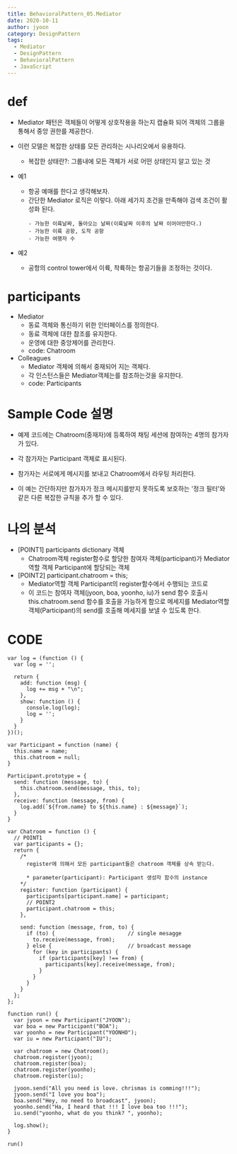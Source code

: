 ```yaml
---
title: BehavioralPattern_05.Mediator
date: 2020-10-11
author: jyoon
category: DesignPattern
tags:
  - Mediator
  - DesignPattern
  - BehavioralPattern
  - JavaScript
---
```



# def
  * Mediator 패턴은 객체들이 어떻게 상호작용을 하는지 캡슐화 되어 객체의 그룹을 통해서 중앙 권한를 제공한다.
  * 이런 모델은 복잡한 상태를 모든 관리하는 시나리오에서 유용하다.
    - 복잡한 상태란?: 그룹내에 모든 객체가 서로 어떤 상태인지 알고 있는 것
  
  * 예1
    - 항공 예매를 한다고 생각해보자. 
    - 간단한 Mediator 로직은 이렇다. 아래 세가지 조건을 만족해야 검색 조건이 활성화 된다.
      ```
      - 가능한 이륙날짜, 돌아오는 날짜(이륙날짜 이후의 날짜 이어야만한다.)
      - 가능한 이륙 공항, 도착 공항
      - 가능한 여행자 수
      ```
  * 예2
    - 공항의 control tower에서 이륙, 착륙하는 항공기들을 조정하는 것이다.
    
# participants
  * Mediator
    * 동료 객체와 통신하기 위한 인터페이스를 정의한다.
    * 동료 객체에 대한 참조를 유지한다.
    * 운영에 대한 중앙제어를 관리한다.
    - code: Chatroom
  * Colleagues
    * Mediator 객체에 의해서 중재되어 지는 객체다.
    * 각 인스턴스들은 Mediator객체는를 참조하는것을 유지한다.
    - code: Participants

# Sample Code 설명
  * 예제 코드에는 Chatroom(중재자)에 등록하여 채팅 세션에 참여하는 4명의 참가자가 있다.
  * 각 참가자는 Participant 객체로 표시된다.
  * 참가자는 서로에게 메시지를 보내고 Chatroom에서 라우팅 처리한다.

  * 이 예는 간단하지만 참가자가 정크 메시지를받지 못하도록 보호하는 '정크 필터'와 같은 다른 복잡한 규칙을 추가 할 수 있다.

# 나의 분석
  * [POINT1] participants dictionary 객체
    - Chatroom객체 register함수로 할당한 참여자 객체(participant)가 
      Mediator역할 객체 Participant에 할당되는 객체
  * [POINT2] participant.chatroom = this;
    - Mediator역할 객체 Participant의 register함수에서 수행되는 코드로 
    - 이 코드는 참여자 객체(jyoon, boa, yoonho, iu)가 send 함수 호출시 
      this.chatroom.send 함수를 호출을 가능하게 함으로 메세지를 
      Mediator역할 객체(Participant)의 send를 호출해
      메세지를 보낼 수 있도록 한다.

# CODE
```JS
var log = (function () {
  var log = '';

  return {
    add: function (msg) {
      log += msg + "\n";
    },
    show: function () {
      console.log(log);
      log = '';
    }
  }
})();

var Participant = function (name) {
  this.name = name;
  this.chatroom = null;
}

Participant.prototype = {
  send: function (message, to) {
    this.chatroom.send(message, this, to);
  },
  receive: function (message, from) {
    log.add(`${from.name} to ${this.name} : ${message}`);
  }
}

var Chatroom = function () {
  // POINT1
  var participants = {};
  return {
    /*
      register에 의해서 모든 participant들은 chatroom 객체를 상속 받는다. 
      
      * parameter(participant): Participant 생성자 함수의 instance
    */
    register: function (participant) {
      participants[participant.name] = participant;
      // POINT2
      participant.chatroom = this;
    },

    send: function (message, from, to) {
      if (to) {                       // single mesagge
        to.receive(message, from);
      } else {                        // broadcast message
        for (key in participants) {
          if (participants[key] !== from) {
            participants[key].receive(message, from);
          }
        }
      }
    }
  };
};

function run() {
  var jyoon = new Participant("JYOON");
  var boa = new Participant("BOA");
  var yoonho = new Participant("YOONHO");
  var iu = new Participant("IU");

  var chatroom = new Chatroom();
  chatroom.register(jyoon);
  chatroom.register(boa);
  chatroom.register(yoonho);
  chatroom.register(iu);

  jyoon.send("All you need is love. chrismas is comming!!!");
  jyoon.send("I love you boa");
  boa.send("Hey, no need to broadcast", jyoon);
  yoonho.send("Ha, I heard that !!! I love boa too !!!");
  iu.send("yoonho, what do you think? ", yoonho);

  log.show();
}

run()
```